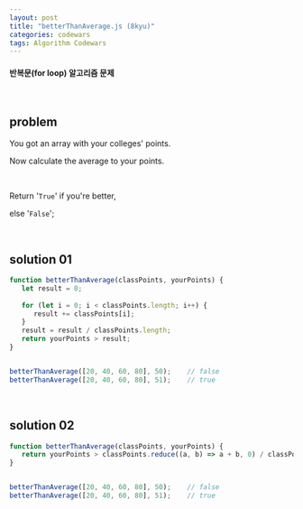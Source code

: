 ```yaml
---
layout: post
title: "betterThanAverage.js (8kyu)"
categories: codewars
tags: Algorithm Codewars
---
```


#### 반복문(for loop) 알고리즘 문제

<br>

## problem

You got an array with your colleges' points.

Now calculate the average to your points.

<br>

Return '`True`' if you're better,

else '`False`';

<br>

## solution 01

```javascript
function betterThanAverage(classPoints, yourPoints) {
   let result = 0;
   
   for (let i = 0; i < classPoints.length; i++) {
      result += classPoints[i];
   }
   result = result / classPoints.length;
   return yourPoints > result;
}


betterThanAverage([20, 40, 60, 80], 50);	// false
betterThanAverage([20, 40, 60, 80], 51);	// true
```

<br>

## solution 02

```javascript
function betterThanAverage(classPoints, yourPoints) {
   return yourPoints > classPoints.reduce((a, b) => a + b, 0) / classPoints.length;
}


betterThanAverage([20, 40, 60, 80], 50);	// false
betterThanAverage([20, 40, 60, 80], 51);	// true
```

